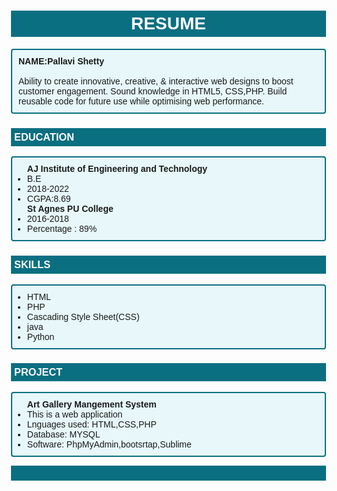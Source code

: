 
<!DOCTYPE html>
<head>
    <title>ASSIGNMENT4</title>
  
<style>
    
body{
margin:0px 70px 0px 70px;
}
h1{
color: white;
background-color:rgb(10, 111, 129);
text-align: center;
padding: 5px;
font-family:Arial, Helvetica, sans-serif
}
p{
padding: 10px;
border: 2px solid rgb(10, 111, 129);
border-radius: 4px;
background-color:rgb(231, 247, 250);
font-family:Arial, Helvetica, sans-serif
}
h3{
color: white;
background-color:rgb(10, 111, 129);
text-align: left;
padding: 5px;
border-left: 10px;
font-family:Arial, Helvetica, sans-serif
}
.education ul  {
border: 2px solid rgb(10, 111, 129);
border-radius: 4px;
padding-top: 10px ;
padding-bottom: 10px;
background-color:rgb(231, 247, 250);
font-family:Arial, Helvetica, sans-serif
}
.skills ul {
border: 2px solid rgb(10, 111, 129);
border-radius: 4px;
padding-top: 10px ;
padding-bottom: 10px;
background-color:rgb(231, 247, 250);
font-family:Arial, Helvetica, sans-serif
}
.project ul {
border: 2px solid rgb(10, 111, 129);
border-radius: 4px;
padding-top: 10px ;
padding-bottom: 10px;
background-color:rgb(231, 247, 250);
font-family:Arial, Helvetica, sans-serif
}
footer{
background-color:rgb(10, 111, 129);
}
 </style>
 </head>
   <body>
    <h1>RESUME</h1>
    
  <p><b>NAME:Pallavi Shetty</b><br><br>
        Ability to create innovative, creative, & interactive web designs to boost customer engagement. Sound knowledge in HTML5, CSS,PHP. Build reusable code for future use while optimising web performance. </p>

    
   <div class="education">
        <h3>EDUCATION</h3>
        <ul>
           <b>  AJ Institute of Engineering and Technology</b>
           <li>B.E</li>
           <li>2018-2022</li>
           <li>CGPA:8.69</li>
           <b>St Agnes PU College </b>
           <li>2016-2018</li>
           <li>Percentage : 89% </li>  
            
  </ul>
   </div>
    <div class="skills">
        <h3>SKILLS</h3>
        <ul>
            <li>HTML</li>
            <li>PHP</li>
            <li>Cascading Style Sheet(CSS)</li>
            <li>java</li>
            <li>Python</li>
        </ul>
    </div>
   
 <div class="project">
        <h3>PROJECT</h3>
   
 <ul>
        <b> Art Gallery Mangement System</b>
        <li>This is a web application</li>
        <li>Lnguages used: HTML,CSS,PHP</li>
        <li>Database: MYSQL</li>
        <li>Software: PhpMyAdmin,bootsrtap,Sublime</li>
    </ul>
    </div> 
    
  <footer>
        <p style="background-color: rgb(10, 111, 129);"></p>
      </footer>
 
</body>   
</html>
